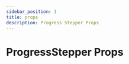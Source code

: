 ```yaml
---
sidebar_position: 1
title: props
description: Progress Stepper Props
---
```


# ProgressStepper Props
